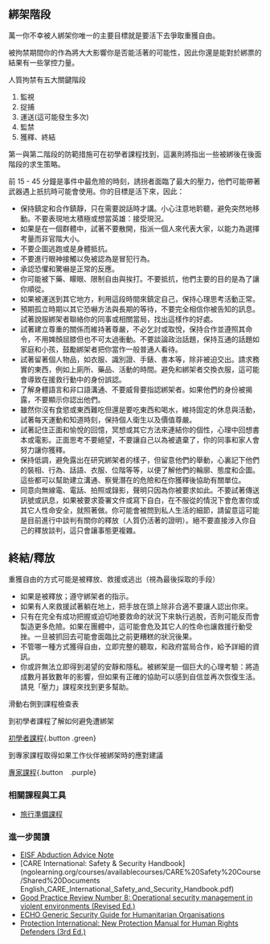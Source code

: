 綁架階段
---------
萬一你不幸被人綁架你唯一的主要目標就是要活下去爭取重獲自由。

被拘禁期間你的作為將大大影響你是否能活著的可能性，因此你還是能對於綁票的結果有一些掌控力量。

人質拘禁有五大關鍵階段
1. 監視
2. 捉捕
3. 運送(這可能發生多次)
4. 監禁
5. 獲釋、終結

第一與第二階段的防範措施可在初學者課程找到，這裏則將指出一些被綁後在後面階段的求生策略。

前 15 - 45 分鐘是事件中最危險的時刻，誘拐者面臨了最大的壓力，他們可能帶著武器遇上扺抗時可能會使用。你的目標是活下來，因此：

- 保持鎮定和合作鎮靜，只在需要說話時才講。小心注意地耹聽，避免突然地移動。不要表現地太積極或想當英雄：接受現況。
- 如果是在一個群體中，試著不要散開，指派一個人來代表大家，以能力為選擇考量而非官階大小。
- 不要企圖逃跑或是身體抵抗。
- 不要進行眼神接觸以免被認為是冒犯行為。
- 承認恐懼和驚嚇是正常的反應。
- 你可能被下藥、矇眼、限制自由與挨打。不要抵抗，他們主要的目的是為了讓你順從。
- 如果被運送到其它地方，利用這段時間來鎮定自己，保持心理思考活動正常。
- 預期孤立時期以其它恐嚇方法與長期的等待，不要完全相信你被告知的訊息。試著說服綁架者聯絡你的同事或相關當局，找出這樣作的好處。
- 試著建立尊重的關係而維持著尊嚴，不必乞討或取悅，保持合作並遵照其命令，不用婢顏屈膝但也不可太過衝動。不要談論政治話題，保持互通的話題如家庭和小孩，鼓勵綁架者把你當作一般普通人看待。
- 試著留著個人物品，如衣服、識別證、手錶、書本等，除非被迫交出。請求務實的東西，例如上廁所、藥品、活動的時間。避免和綁架者交換衣服，這可能會導致在援救行動中的身份誤認。
- 了解身體語言和非口語溝通、不要威脅要指認綁架者。如果他們的身份被揭露，不要顯示你認出他們。
- 雖然你沒有食慾或東西難吃但還是要吃東西和喝水，維持固定的休息與活動，試著每天運動和知道時刻，保持個人衛生以及價值尊嚴。
- 試著記住正面和愉悅的回憶，冥想或其它方法來連結你的個性，心理中回想書本或電影。正面思考不要絕望，不要讓自己以為被遺棄了，你的同事和家人會努力讓你獲釋。
- 保持低調，避免露出在研究綁架者的樣子，但留意他們的舉動，心裏記下他們的裝相、行為、話語、衣服、位階等等，以便了解他們的輪廓、態度和企圖。這些都可以幫助建立溝通、察覺潛在的危險和在你獲釋後協助有關單位。
- 同意向無線電、電話、拍照或錄影，聲明只因為你被要求如此。不要試著傳送訊號或訊息，如果被要求簽署文件或寫下自白，在不服從的情況下會危害你或其它人性命安全，就照著做。你可能會被問到私人生活的細節，請留意這可能是目前進行中談判有關你的釋放（人質仍活著的證明）。絕不要直接涉入你自己的釋放談判，這只會讓事態更複雜。

終結/釋放
------------
重獲自由的方式可能是被釋放、救援或逃出（視為最後採取的手段）

- 如果是被釋放；遵守綁架者的指示。
- 如果有人來救援試著躺在地上，把手放在頭上除非合適不要讓人認出你來。
- 只有在完全有成功把握或迫切地要救命的狀況下來執行逃脫，否則可能反而會製造更多危險。如果在團體中，這可能會危及其它人的性命也讓救援行動受挫。一旦被抓回去可能會面臨比之前更糟糕的狀況後果。
- 不管哪一種方式獲得自由，立即完整的聽取，和政府當局合作，給予詳細的資訊。
- 你或許無法立即得到渴望的安靜和隱私。被綁架是一個巨大的心理考驗：將造成數月甚致數年的影響，但如果有正確的協助可以感到自信並再次恢復生活。請見「壓力」課程來找到更多幫助。

滑動右側到課程檢查表

到初學者課程了解如何避免遭綁架

[初學者課程](umbrella://lesson/kidnapping/1){.button .green}

到專家課程取得如果工作伙伴被綁架時的應對建議

[專家課程](umbrella://lesson/kidnapping/3){.button　.purple}

### 相關課程與工具

- [旅行準備課程](umbrella://lesson/preparation)

### 進一步閱讀

-   [EISF Abduction Advice Note](https://www.eisf.eu/wp-content/uploads/2014/09/0541-MO-2010-Advice-Note-Abduction-Kidnapping.doc)
-   [CARE International: Safety & Security Handbook](ngolearning.org/courses/availablecourses/CARE%20Safety%20Course/Shared%20Documents English_CARE_International_Safety_and_Security_Handbook.pdf)
-   [Good Practice Review Number 8: Operational security management in violent environments (Revised Ed.)](www.odihpn.org/download/gpr_8_revised2pdf)
-   [ECHO Generic Security Guide for Humanitarian Organisations](https://www.google.co.uk/url?sa=t&rct=j&q=&esrc=s&source=web&cd=1&cad=rja&uact=8&ved=0CCEQFjAA&url=http%3A%2F%2Fec.europa.eu%2Fecho%2Ffiles%2Fevaluation%2Fwatsan2005%2Fannex_files%2FECHO%2FECHO12%20-%20echo_generic_security_guide_en.doc&ei=kLxAVc6LOILuUP2SgbAE&usg=AFQjCNEXEOcbLeV24f3WolHmDwLq7KJzlQ&sig2=hbnI7wfdrGIHS7mmikBRWA)
-   [Protection International: New Protection Manual for Human Rights Defenders (3rd Ed.)](protectioninternational.org/publication/new-protection-manual-for-human-rights-defenders-3rd-edition/)

